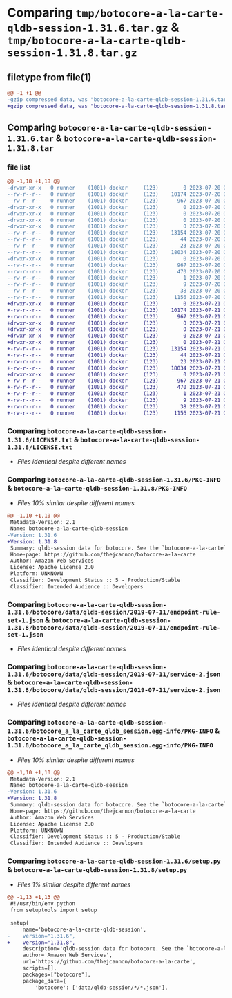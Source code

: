 # Comparing `tmp/botocore-a-la-carte-qldb-session-1.31.6.tar.gz` & `tmp/botocore-a-la-carte-qldb-session-1.31.8.tar.gz`

## filetype from file(1)

```diff
@@ -1 +1 @@
-gzip compressed data, was "botocore-a-la-carte-qldb-session-1.31.6.tar", last modified: Thu Jul 20 01:20:36 2023, max compression
+gzip compressed data, was "botocore-a-la-carte-qldb-session-1.31.8.tar", last modified: Fri Jul 21 01:21:47 2023, max compression
```

## Comparing `botocore-a-la-carte-qldb-session-1.31.6.tar` & `botocore-a-la-carte-qldb-session-1.31.8.tar`

### file list

```diff
@@ -1,18 +1,18 @@
-drwxr-xr-x   0 runner    (1001) docker     (123)        0 2023-07-20 01:20:36.994851 botocore-a-la-carte-qldb-session-1.31.6/
--rw-r--r--   0 runner    (1001) docker     (123)    10174 2023-07-20 01:20:36.000000 botocore-a-la-carte-qldb-session-1.31.6/LICENSE.txt
--rw-r--r--   0 runner    (1001) docker     (123)      967 2023-07-20 01:20:36.994851 botocore-a-la-carte-qldb-session-1.31.6/PKG-INFO
-drwxr-xr-x   0 runner    (1001) docker     (123)        0 2023-07-20 01:20:36.994851 botocore-a-la-carte-qldb-session-1.31.6/botocore/
-drwxr-xr-x   0 runner    (1001) docker     (123)        0 2023-07-20 01:20:36.994851 botocore-a-la-carte-qldb-session-1.31.6/botocore/data/
-drwxr-xr-x   0 runner    (1001) docker     (123)        0 2023-07-20 01:20:36.994851 botocore-a-la-carte-qldb-session-1.31.6/botocore/data/qldb-session/
-drwxr-xr-x   0 runner    (1001) docker     (123)        0 2023-07-20 01:20:36.994851 botocore-a-la-carte-qldb-session-1.31.6/botocore/data/qldb-session/2019-07-11/
--rw-r--r--   0 runner    (1001) docker     (123)    13154 2023-07-20 01:19:55.000000 botocore-a-la-carte-qldb-session-1.31.6/botocore/data/qldb-session/2019-07-11/endpoint-rule-set-1.json
--rw-r--r--   0 runner    (1001) docker     (123)       44 2023-07-20 01:19:55.000000 botocore-a-la-carte-qldb-session-1.31.6/botocore/data/qldb-session/2019-07-11/examples-1.json
--rw-r--r--   0 runner    (1001) docker     (123)       23 2023-07-20 01:19:55.000000 botocore-a-la-carte-qldb-session-1.31.6/botocore/data/qldb-session/2019-07-11/paginators-1.json
--rw-r--r--   0 runner    (1001) docker     (123)    18034 2023-07-20 01:19:55.000000 botocore-a-la-carte-qldb-session-1.31.6/botocore/data/qldb-session/2019-07-11/service-2.json
-drwxr-xr-x   0 runner    (1001) docker     (123)        0 2023-07-20 01:20:36.994851 botocore-a-la-carte-qldb-session-1.31.6/botocore_a_la_carte_qldb_session.egg-info/
--rw-r--r--   0 runner    (1001) docker     (123)      967 2023-07-20 01:20:36.000000 botocore-a-la-carte-qldb-session-1.31.6/botocore_a_la_carte_qldb_session.egg-info/PKG-INFO
--rw-r--r--   0 runner    (1001) docker     (123)      470 2023-07-20 01:20:36.000000 botocore-a-la-carte-qldb-session-1.31.6/botocore_a_la_carte_qldb_session.egg-info/SOURCES.txt
--rw-r--r--   0 runner    (1001) docker     (123)        1 2023-07-20 01:20:36.000000 botocore-a-la-carte-qldb-session-1.31.6/botocore_a_la_carte_qldb_session.egg-info/dependency_links.txt
--rw-r--r--   0 runner    (1001) docker     (123)        9 2023-07-20 01:20:36.000000 botocore-a-la-carte-qldb-session-1.31.6/botocore_a_la_carte_qldb_session.egg-info/top_level.txt
--rw-r--r--   0 runner    (1001) docker     (123)       38 2023-07-20 01:20:36.994851 botocore-a-la-carte-qldb-session-1.31.6/setup.cfg
--rw-r--r--   0 runner    (1001) docker     (123)     1156 2023-07-20 01:20:36.000000 botocore-a-la-carte-qldb-session-1.31.6/setup.py
+drwxr-xr-x   0 runner    (1001) docker     (123)        0 2023-07-21 01:21:47.011407 botocore-a-la-carte-qldb-session-1.31.8/
+-rw-r--r--   0 runner    (1001) docker     (123)    10174 2023-07-21 01:21:46.000000 botocore-a-la-carte-qldb-session-1.31.8/LICENSE.txt
+-rw-r--r--   0 runner    (1001) docker     (123)      967 2023-07-21 01:21:47.011407 botocore-a-la-carte-qldb-session-1.31.8/PKG-INFO
+drwxr-xr-x   0 runner    (1001) docker     (123)        0 2023-07-21 01:21:47.007408 botocore-a-la-carte-qldb-session-1.31.8/botocore/
+drwxr-xr-x   0 runner    (1001) docker     (123)        0 2023-07-21 01:21:47.007408 botocore-a-la-carte-qldb-session-1.31.8/botocore/data/
+drwxr-xr-x   0 runner    (1001) docker     (123)        0 2023-07-21 01:21:47.007408 botocore-a-la-carte-qldb-session-1.31.8/botocore/data/qldb-session/
+drwxr-xr-x   0 runner    (1001) docker     (123)        0 2023-07-21 01:21:47.011407 botocore-a-la-carte-qldb-session-1.31.8/botocore/data/qldb-session/2019-07-11/
+-rw-r--r--   0 runner    (1001) docker     (123)    13154 2023-07-21 01:21:06.000000 botocore-a-la-carte-qldb-session-1.31.8/botocore/data/qldb-session/2019-07-11/endpoint-rule-set-1.json
+-rw-r--r--   0 runner    (1001) docker     (123)       44 2023-07-21 01:21:06.000000 botocore-a-la-carte-qldb-session-1.31.8/botocore/data/qldb-session/2019-07-11/examples-1.json
+-rw-r--r--   0 runner    (1001) docker     (123)       23 2023-07-21 01:21:06.000000 botocore-a-la-carte-qldb-session-1.31.8/botocore/data/qldb-session/2019-07-11/paginators-1.json
+-rw-r--r--   0 runner    (1001) docker     (123)    18034 2023-07-21 01:21:06.000000 botocore-a-la-carte-qldb-session-1.31.8/botocore/data/qldb-session/2019-07-11/service-2.json
+drwxr-xr-x   0 runner    (1001) docker     (123)        0 2023-07-21 01:21:47.011407 botocore-a-la-carte-qldb-session-1.31.8/botocore_a_la_carte_qldb_session.egg-info/
+-rw-r--r--   0 runner    (1001) docker     (123)      967 2023-07-21 01:21:46.000000 botocore-a-la-carte-qldb-session-1.31.8/botocore_a_la_carte_qldb_session.egg-info/PKG-INFO
+-rw-r--r--   0 runner    (1001) docker     (123)      470 2023-07-21 01:21:46.000000 botocore-a-la-carte-qldb-session-1.31.8/botocore_a_la_carte_qldb_session.egg-info/SOURCES.txt
+-rw-r--r--   0 runner    (1001) docker     (123)        1 2023-07-21 01:21:46.000000 botocore-a-la-carte-qldb-session-1.31.8/botocore_a_la_carte_qldb_session.egg-info/dependency_links.txt
+-rw-r--r--   0 runner    (1001) docker     (123)        9 2023-07-21 01:21:46.000000 botocore-a-la-carte-qldb-session-1.31.8/botocore_a_la_carte_qldb_session.egg-info/top_level.txt
+-rw-r--r--   0 runner    (1001) docker     (123)       38 2023-07-21 01:21:47.011407 botocore-a-la-carte-qldb-session-1.31.8/setup.cfg
+-rw-r--r--   0 runner    (1001) docker     (123)     1156 2023-07-21 01:21:46.000000 botocore-a-la-carte-qldb-session-1.31.8/setup.py
```

### Comparing `botocore-a-la-carte-qldb-session-1.31.6/LICENSE.txt` & `botocore-a-la-carte-qldb-session-1.31.8/LICENSE.txt`

 * *Files identical despite different names*

### Comparing `botocore-a-la-carte-qldb-session-1.31.6/PKG-INFO` & `botocore-a-la-carte-qldb-session-1.31.8/PKG-INFO`

 * *Files 10% similar despite different names*

```diff
@@ -1,10 +1,10 @@
 Metadata-Version: 2.1
 Name: botocore-a-la-carte-qldb-session
-Version: 1.31.6
+Version: 1.31.8
 Summary: qldb-session data for botocore. See the `botocore-a-la-carte` package for more info.
 Home-page: https://github.com/thejcannon/botocore-a-la-carte
 Author: Amazon Web Services
 License: Apache License 2.0
 Platform: UNKNOWN
 Classifier: Development Status :: 5 - Production/Stable
 Classifier: Intended Audience :: Developers
```

### Comparing `botocore-a-la-carte-qldb-session-1.31.6/botocore/data/qldb-session/2019-07-11/endpoint-rule-set-1.json` & `botocore-a-la-carte-qldb-session-1.31.8/botocore/data/qldb-session/2019-07-11/endpoint-rule-set-1.json`

 * *Files identical despite different names*

### Comparing `botocore-a-la-carte-qldb-session-1.31.6/botocore/data/qldb-session/2019-07-11/service-2.json` & `botocore-a-la-carte-qldb-session-1.31.8/botocore/data/qldb-session/2019-07-11/service-2.json`

 * *Files identical despite different names*

### Comparing `botocore-a-la-carte-qldb-session-1.31.6/botocore_a_la_carte_qldb_session.egg-info/PKG-INFO` & `botocore-a-la-carte-qldb-session-1.31.8/botocore_a_la_carte_qldb_session.egg-info/PKG-INFO`

 * *Files 10% similar despite different names*

```diff
@@ -1,10 +1,10 @@
 Metadata-Version: 2.1
 Name: botocore-a-la-carte-qldb-session
-Version: 1.31.6
+Version: 1.31.8
 Summary: qldb-session data for botocore. See the `botocore-a-la-carte` package for more info.
 Home-page: https://github.com/thejcannon/botocore-a-la-carte
 Author: Amazon Web Services
 License: Apache License 2.0
 Platform: UNKNOWN
 Classifier: Development Status :: 5 - Production/Stable
 Classifier: Intended Audience :: Developers
```

### Comparing `botocore-a-la-carte-qldb-session-1.31.6/setup.py` & `botocore-a-la-carte-qldb-session-1.31.8/setup.py`

 * *Files 1% similar despite different names*

```diff
@@ -1,13 +1,13 @@
 #!/usr/bin/env python
 from setuptools import setup
 
 setup(
     name='botocore-a-la-carte-qldb-session',
-    version="1.31.6",
+    version="1.31.8",
     description='qldb-session data for botocore. See the `botocore-a-la-carte` package for more info.',
     author='Amazon Web Services',
     url='https://github.com/thejcannon/botocore-a-la-carte',
     scripts=[],
     packages=["botocore"],
     package_data={
         'botocore': ['data/qldb-session/*/*.json'],
```


